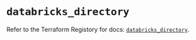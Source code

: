 # `databricks_directory`

Refer to the Terraform Registory for docs: [`databricks_directory`](https://registry.terraform.io/providers/databricks/databricks/1.32.0/docs/resources/directory).
